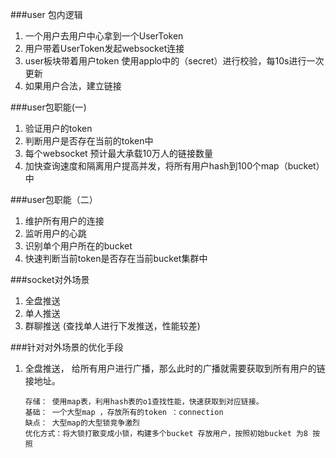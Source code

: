 ###user 包内逻辑

1. 一个用户去用户中心拿到一个UserToken
2. 用户带着UserToken发起websocket连接
3. user板块带着用户token 使用applo中的（secret）进行校验，每10s进行一次更新
4. 如果用户合法，建立链接


###user包职能(一)

1. 验证用户的token
2. 判断用户是否存在当前的token中
3. 每个websocket 预计最大承载10万人的链接数量
4. 加快查询速度和隔离用户提高并发，将所有用户hash到100个map（bucket）中


###user包职能（二）

1. 维护所有用户的连接
2. 监听用户的心跳
3. 识别单个用户所在的bucket
4. 快速判断当前token是否存在当前bucket集群中


###socket对外场景

1. 全盘推送
2. 单人推送
3. 群聊推送 (查找单人进行下发推送，性能较差)


###针对对外场景的优化手段

1. 全盘推送， 给所有用户进行广播，那么此时的广播就需要获取到所有用户的链接地址。
    ````
   存储： 使用map表，利用hash表的o1查找性能，快速获取到对应链接。
   基础： 一个大型map ，存放所有的token ：connection 
   缺点： 大型map的大型锁竞争激烈
   优化方式：将大锁打散变成小锁，构建多个bucket 存放用户，按照初始bucket 为8 按照
   ````
